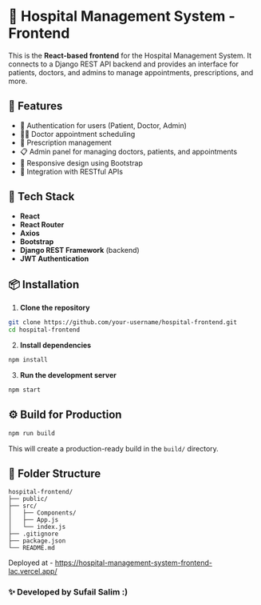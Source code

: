 # 🏥 Hospital Management System - Frontend

This is the **React-based frontend** for the Hospital Management System. It connects to a Django REST API backend and provides an interface for patients, doctors, and admins to manage appointments, prescriptions, and more.

## 🚀 Features

- 🔐 Authentication for users (Patient, Doctor, Admin)
- 👩‍⚕️ Doctor appointment scheduling
- 🧾 Prescription management
- 📋 Admin panel for managing doctors, patients, and appointments
- 📱 Responsive design using Bootstrap
- 🔄 Integration with RESTful APIs

## 🧰 Tech Stack

- **React**
- **React Router**
- **Axios**
- **Bootstrap**
- **Django REST Framework** (backend)
- **JWT Authentication**

## 📦 Installation

1. **Clone the repository**

```bash
git clone https://github.com/your-username/hospital-frontend.git
cd hospital-frontend
````

2. **Install dependencies**

```bash
npm install
```


3. **Run the development server**

```bash
npm start
```

## ⚙️ Build for Production

```bash
npm run build
```

This will create a production-ready build in the `build/` directory.


## 📁 Folder Structure

```
hospital-frontend/
├── public/
├── src/
│   ├── Components/
│   ├── App.js
│   └── index.js
├── .gitignore
├── package.json
└── README.md
```

Deployed at - https://hospital-management-system-frontend-lac.vercel.app/


### ✨ Developed by Sufail Salim :)

